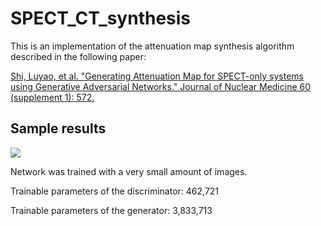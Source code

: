 # SPECT_CT_synthesis

This is an implementation of the attenuation map synthesis algorithm described in the following paper:

<a href="http://jnm.snmjournals.org/content/60/supplement_1/572.short">Shi, Luyao, et al. "Generating Attenuation Map for SPECT-only systems using Generative Adversarial Networks." Journal of Nuclear Medicine 60 (supplement 1): 572.</a>

## Sample results
![](https://github.com/junyuchen245/SPECT_CT_synthesis/blob/master/sample_img/sample_results.png)

Network was trained with a very small amount of images.

Trainable parameters of the discriminator: 462,721

Trainable parameters of the generator: 3,833,713


